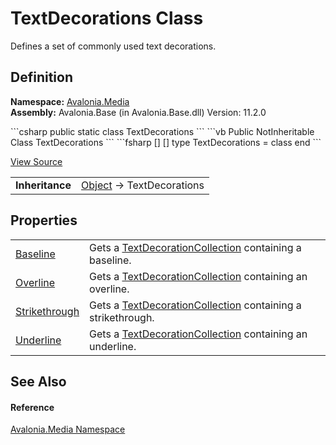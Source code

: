 # TextDecorations Class


Defines a set of commonly used text decorations.



## Definition
**Namespace:** <a href="N_Avalonia_Media">Avalonia.Media</a>  
**Assembly:** Avalonia.Base (in Avalonia.Base.dll) Version: 11.2.0

<Tabs groupId="api-code-preview">
<TabItem value="csharp" label="C#">
```csharp
public static class TextDecorations
```
</TabItem>
<TabItem value="vb" label="VB">
```vb
Public NotInheritable Class TextDecorations
```
</TabItem>
<TabItem value="fsharp" label="F#">
```fsharp
[<AbstractClassAttribute>]
[<SealedAttribute>]
type TextDecorations = class end
```
</TabItem>
</Tabs>



<a href="https://github.com/AvaloniaUI/Avalonia/tree/master/src/Avalonia.Base/Media/TextDecorations.cs" title="View the source code">View Source</a>

<table>
<tr><td><strong>Inheritance</strong></td><td><a href="https://learn.microsoft.com/dotnet/api/system.object" target="_blank" rel="noopener noreferrer">Object</a>  →  TextDecorations</td></tr>
</table>



## Properties
<table>
<tr>
<td><a href="P_Avalonia_Media_TextDecorations_Baseline">Baseline</a></td>
<td>Gets a <a href="T_Avalonia_Media_TextDecorationCollection">TextDecorationCollection</a> containing a baseline.</td>
</tr>
<tr>
<td><a href="P_Avalonia_Media_TextDecorations_Overline">Overline</a></td>
<td>Gets a <a href="T_Avalonia_Media_TextDecorationCollection">TextDecorationCollection</a> containing an overline.</td>
</tr>
<tr>
<td><a href="P_Avalonia_Media_TextDecorations_Strikethrough">Strikethrough</a></td>
<td>Gets a <a href="T_Avalonia_Media_TextDecorationCollection">TextDecorationCollection</a> containing a strikethrough.</td>
</tr>
<tr>
<td><a href="P_Avalonia_Media_TextDecorations_Underline">Underline</a></td>
<td>Gets a <a href="T_Avalonia_Media_TextDecorationCollection">TextDecorationCollection</a> containing an underline.</td>
</tr>
</table>

## See Also


#### Reference
<a href="N_Avalonia_Media">Avalonia.Media Namespace</a>  

